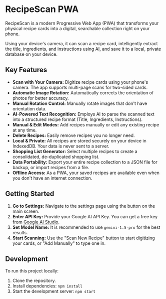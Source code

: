 # RecipeScan PWA

RecipeScan is a modern Progressive Web App (PWA) that transforms your physical recipe cards into a digital, searchable collection right on your phone.

Using your device's camera, it can scan a recipe card, intelligently extract the title, ingredients, and instructions using AI, and save it to a local, private database on your device.

## Key Features

- **Scan with Your Camera:** Digitize recipe cards using your phone's camera. The app supports multi-page scans for two-sided cards.
- **Automatic Image Rotation:** Automatically corrects the orientation of photos for better accuracy.
- **Manual Rotation Control:** Manually rotate images that don't have orientation data.
- **AI-Powered Text Recognition:** Employs AI to parse the scanned text into a structured recipe format (Title, Ingredients, Instructions).
- **Manual & Edit Modes:** Add recipes manually or edit any existing recipe at any time.
- **Delete Recipes:** Easily remove recipes you no longer need.
- **Local & Private:** All recipes are stored securely on your device in IndexedDB. Your data is never sent to a server.
- **Shopping List Generator:** Select multiple recipes to create a consolidated, de-duplicated shopping list.
- **Data Portability:** Export your entire recipe collection to a JSON file for backup, or import recipes from a file.
- **Offline Access:** As a PWA, your saved recipes are available even when you don't have an internet connection.

## Getting Started

1.  **Go to Settings:** Navigate to the settings page using the button on the main screen.
2.  **Enter API Key:** Provide your Google AI API Key. You can get a free key from [Google AI Studio](https://aistudio.google.com/app/apikey).
3.  **Set Model Name:** It is recommended to use `gemini-1.5-pro` for the best results.
4.  **Start Scanning:** Use the "Scan New Recipe" button to start digitizing your cards, or "Add Manually" to type one in.

## Development

To run this project locally:

1.  Clone the repository.
2.  Install dependencies: `npm install`
3.  Start the development server: `npm start`